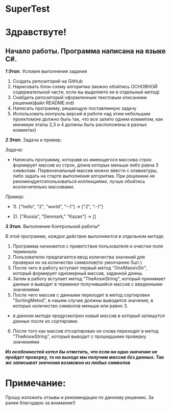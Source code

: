 # SuperTest
# Здравствуте! 
Начало работы. Программа написана на языке C#.
---
***1 Этап.*** Условия выполнения задания 
1. Создать репозиторий на GitHub
2. Нарисовать блок-схему алгоритма (можно обойтись ОСНОВНОЙ содержательной части, если вы выделяете ее в отдельный метод)
3. Снабдить репозиторий оформленным текстовым описанием решения(файл README.md)
4. Написать программу, решающую поставленную задачу
5. Использовать контроль версий в работе над этим небольшим проектом(не должно быть так, что все залито одним коммитом, как минимум этапы 2,3 и 4 должны быть расположены в разных коммитах)

***2 Этап.*** Задача и пример. 

 *Задача:* 
 * Написать программу, которавя из имеющегося массива строк формирует массив из строк, длина которых меньше либо равна 3 символам. Первоначальный массив можно ввести с клавиатуры, либо задать на старте выполнения алгоритма. При решениии не рекомендуетсяпользоваться коллекциями, лучше обойтись исключительно массивами.

 *Пример:* 

* 1). ["hello", "2", "world", ":-)"] -> ["2", ":-)"]

* 2). ["Russia", "Denmark," "Kazan"] -> []

***3 Этап.*** Выполнение Контрольной работы*

 *В этой программе, каждое действие выполняются в отдельном методе.*

1. Программа начинается с приветствия пользователя и очистки поля терминала
2. Пользователю предлагается ввод количества значений для проверки их на количество символов(по умолчанию 5шт.)
3. После чего в работу вступает первый метод "OneMassivStr", который формирует одномерный массив, заданной длины.
4. Затем в работу вступает метод "TheAnswString", который принимает данные и выводит в терминал получившийся массив с введенными значениями
5. После чего массив с данными переходит в метод сортировки "SortingMetod", в нашем случае должны выводится значения, в которых количество символов меньше или равно 3.
* *в данном методе предусмотрен новый массив в который запишутся данные после их сортировки.*
6. После того как массив отсортирован он снова переходит в метод "TheAnswString", который выводит с прошедшими проверку значениями

***Из особенностей хотел бы отметить, что если ни одно значение не пройдет проверку, то на выходе мы получим массив без данных. Так же записыват значения возможно из любых символов***

# Примечание: 
Прошу изложить отзывы и рекомендации по данному решению. За ранее благодарю за внимание!)
